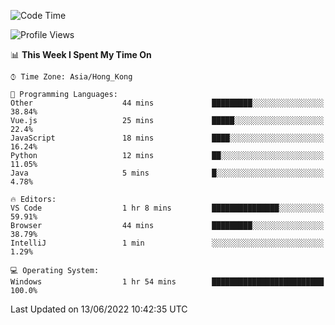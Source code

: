 <!--START_SECTION:waka-->
![Code Time](http://img.shields.io/badge/Code%20Time-20%20hrs%203%20mins-blue)

![Profile Views](http://img.shields.io/badge/Profile%20Views-24-blue)

📊 **This Week I Spent My Time On** 

```text
⌚︎ Time Zone: Asia/Hong_Kong

💬 Programming Languages: 
Other                    44 mins             █████████░░░░░░░░░░░░░░░░   38.84% 
Vue.js                   25 mins             █████░░░░░░░░░░░░░░░░░░░░   22.4% 
JavaScript               18 mins             ████░░░░░░░░░░░░░░░░░░░░░   16.24% 
Python                   12 mins             ██░░░░░░░░░░░░░░░░░░░░░░░   11.05% 
Java                     5 mins              █░░░░░░░░░░░░░░░░░░░░░░░░   4.78%

🔥 Editors: 
VS Code                  1 hr 8 mins         ███████████████░░░░░░░░░░   59.91% 
Browser                  44 mins             █████████░░░░░░░░░░░░░░░░   38.79% 
IntelliJ                 1 min               ░░░░░░░░░░░░░░░░░░░░░░░░░   1.29%

💻 Operating System: 
Windows                  1 hr 54 mins        █████████████████████████   100.0%

```


 Last Updated on 13/06/2022 10:42:35 UTC
<!--END_SECTION:waka-->
